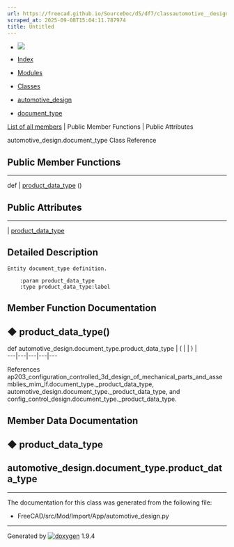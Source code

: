 ```yaml
---
url: https://freecad.github.io/SourceDoc/d5/df7/classautomotive__design_1_1document__type.html
scraped_at: 2025-09-08T15:04:11.787974
title: Untitled
---
```


  * [ ![](https://www.freecad.org/svg/logo-freecad.svg) ](https://freecadweb.org "FreeCAD")
  * [Index](../../index.html "Index")
  * [Modules](../../modules.html "Modules list")
  * [Classes](../../annotated.html "Annotated list")

  * [automotive_design](../../d4/ddf/namespaceautomotive__design.html)
  * [document_type](../../d5/df7/classautomotive__design_1_1document__type.html)

[List of all members](../../d4/d31/classautomotive__design_1_1document__type-members.html) | Public Member Functions | Public Attributes

automotive_design.document_type Class Reference

##  Public Member Functions  
  
---  
def | [product_data_type](../../d5/df7/classautomotive__design_1_1document__type.html#a79e18e36b219cd8e55e5ae47ee6000be) ()  
  
##  Public Attributes  
  
---  
|
[product_data_type](../../d5/df7/classautomotive__design_1_1document__type.html#a2263a6ae0283bcd09311f580ad9e151f)  
  
## Detailed Description

    
    
    Entity document_type definition.
    
        :param product_data_type
        :type product_data_type:label

## Member Function Documentation

## ◆ product_data_type()

def automotive_design.document_type.product_data_type  | ( | | ) |   
---|---|---|---|---  
  
References
ap203_configuration_controlled_3d_design_of_mechanical_parts_and_assemblies_mim_lf.document_type._product_data_type,
automotive_design.document_type._product_data_type, and
config_control_design.document_type._product_data_type.

## Member Data Documentation

## ◆ product_data_type

automotive_design.document_type.product_data_type  
---  
  
* * *

The documentation for this class was generated from the following file:

  * FreeCAD/src/Mod/Import/App/automotive_design.py

* * *

Generated by
[![doxygen](../../doxygen.svg)](https://www.doxygen.org/index.html) 1.9.4

